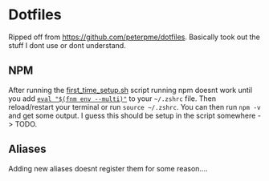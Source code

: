 # Dotfiles

Ripped off from <https://github.com/peterpme/dotfiles>. Basically took out the stuff I dont use or dont understand.

## NPM

After running the [first_time_setup.sh](./first_time_setup.sh) script running npm doesnt work until you add [`eval "$(fnm env --multi)"`](https://github.com/Schniz/fnm#manually) to your `~/.zshrc` file. Then reload/restart your terminal or run `source ~/.zshrc`. You can then run `npm -v` and get some output. I guess this should be setup in the script somewhere -> TODO.

## Aliases

Adding new aliases doesnt register them for some reason....